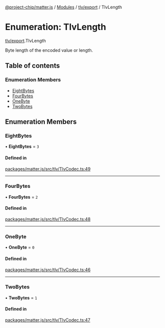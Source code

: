 [@project-chip/matter.js](../README.md) / [Modules](../modules.md) / [tlv/export](../modules/tlv_export.md) / TlvLength

# Enumeration: TlvLength

[tlv/export](../modules/tlv_export.md).TlvLength

Byte length of the encoded value or length.

## Table of contents

### Enumeration Members

- [EightBytes](tlv_export.TlvLength.md#eightbytes)
- [FourBytes](tlv_export.TlvLength.md#fourbytes)
- [OneByte](tlv_export.TlvLength.md#onebyte)
- [TwoBytes](tlv_export.TlvLength.md#twobytes)

## Enumeration Members

### EightBytes

• **EightBytes** = ``3``

#### Defined in

[packages/matter.js/src/tlv/TlvCodec.ts:49](https://github.com/project-chip/matter.js/blob/be83914/packages/matter.js/src/tlv/TlvCodec.ts#L49)

___

### FourBytes

• **FourBytes** = ``2``

#### Defined in

[packages/matter.js/src/tlv/TlvCodec.ts:48](https://github.com/project-chip/matter.js/blob/be83914/packages/matter.js/src/tlv/TlvCodec.ts#L48)

___

### OneByte

• **OneByte** = ``0``

#### Defined in

[packages/matter.js/src/tlv/TlvCodec.ts:46](https://github.com/project-chip/matter.js/blob/be83914/packages/matter.js/src/tlv/TlvCodec.ts#L46)

___

### TwoBytes

• **TwoBytes** = ``1``

#### Defined in

[packages/matter.js/src/tlv/TlvCodec.ts:47](https://github.com/project-chip/matter.js/blob/be83914/packages/matter.js/src/tlv/TlvCodec.ts#L47)
